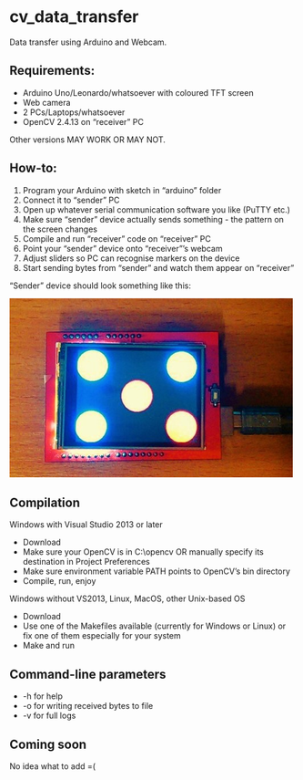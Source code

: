 # cv_data_transfer
Data transfer using Arduino and Webcam.
## Requirements:
- Arduino Uno/Leonardo/whatsoever with coloured TFT screen
- Web camera
- 2 PCs/Laptops/whatsoever
- OpenCV 2.4.13 on “receiver” PC

Other versions MAY WORK OR MAY NOT.

## How-to:
1. Program your Arduino with sketch in “arduino” folder
2. Connect it to “sender” PC
3. Open up whatever serial communication software you like (PuTTY etc.)
4. Make sure “sender” device actually sends something - the pattern on the screen changes
5. Compile and run “receiver” code on “receiver” PC
6. Point your “sender” device onto “receiver”’s webcam
7. Adjust sliders so PC can recognise markers on the device
8. Start sending bytes from “sender” and watch them appear on “receiver”

“Sender” device should look something like this:

![arduino_device](https://raw.githubusercontent.com/Programmer74/cv_data_transfer/master/device.jpg)

## Compilation

Windows with Visual Studio 2013 or later

- Download
- Make sure your OpenCV is in C:\opencv OR manually specify its destination in Project Preferences
- Make sure environment variable PATH points to OpenCV’s bin directory
- Compile, run, enjoy

Windows without VS2013, Linux, MacOS, other Unix-based OS

- Download
- Use one of the Makefiles available (currently for Windows or Linux) or fix one of them especially for your system
- Make and run

## Command-line parameters
- -h for help
- -o <output> for writing received bytes to file
- -v for full logs

## Coming soon
No idea what to add =(


